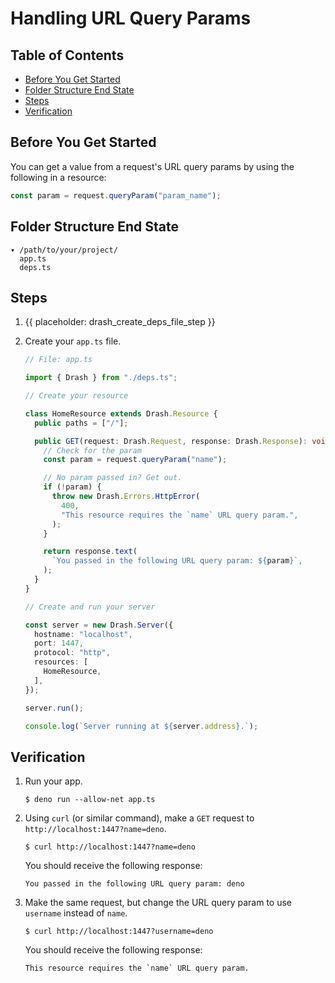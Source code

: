# Handling URL Query Params

## Table of Contents

- [Before You Get Started](#before-you-get-started)
- [Folder Structure End State](#folder-structure-end-state)
- [Steps](#steps)
- [Verification](#verification)

## Before You Get Started

You can get a value from a request's URL query params by using the following in
a resource:

```typescript
const param = request.queryParam("param_name");
```

## Folder Structure End State

```text
▾ /path/to/your/project/
  app.ts
  deps.ts
```

## Steps

1. {{ placeholder: drash_create_deps_file_step }}

1. Create your `app.ts` file.

   ```typescript
   // File: app.ts

   import { Drash } from "./deps.ts";

   // Create your resource

   class HomeResource extends Drash.Resource {
     public paths = ["/"];

     public GET(request: Drash.Request, response: Drash.Response): void {
       // Check for the param
       const param = request.queryParam("name");

       // No param passed in? Get out.
       if (!param) {
         throw new Drash.Errors.HttpError(
           400,
           "This resource requires the `name` URL query param.",
         );
       }

       return response.text(
         `You passed in the following URL query param: ${param}`,
       );
     }
   }

   // Create and run your server

   const server = new Drash.Server({
     hostname: "localhost",
     port: 1447,
     protocol: "http",
     resources: [
       HomeResource,
     ],
   });

   server.run();

   console.log(`Server running at ${server.address}.`);
   ```

## Verification

1. Run your app.

   ```shell
   $ deno run --allow-net app.ts
   ```

2. Using `curl` (or similar command), make a `GET` request to
   `http://localhost:1447?name=deno`.

   ```text
   $ curl http://localhost:1447?name=deno
   ```

   You should receive the following response:

   ```text
   You passed in the following URL query param: deno
   ```

3. Make the same request, but change the URL query param to use `username`
   instead of `name`.

   ```text
   $ curl http://localhost:1447?username=deno
   ```

   You should receive the following response:

   ```text
   This resource requires the `name` URL query param.
   ```
